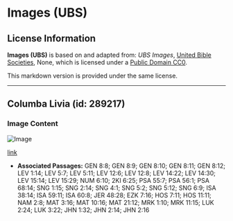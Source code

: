 # Images (UBS)

## License Information

**Images (UBS)** is based on and adapted from: _UBS Images_, [United Bible Societies](https://unitedbiblesocieties.org/), None, which is licensed under a [Public Domain CC0](https://creativecommons.org/public-domain/cc0/).

This markdown version is provided under the same license.



--------------------------------

## Columba Livia (id: 289217)

### Image Content

![Image](https://cdn.aquifer.bible/aquifer-content/resources/Media/WEB-0145_columba_livia.jpg)

[link](https://cdn.aquifer.bible/aquifer-content/resources/Media/WEB-0145_columba_livia.jpg)

* **Associated Passages:** GEN 8:8; GEN 8:9; GEN 8:10; GEN 8:11; GEN 8:12; LEV 1:14; LEV 5:7; LEV 5:11; LEV 12:6; LEV 12:8; LEV 14:22; LEV 14:30; LEV 15:14; LEV 15:29; NUM 6:10; 2KI 6:25; PSA 55:7; PSA 56:1; PSA 68:14; SNG 1:15; SNG 2:14; SNG 4:1; SNG 5:2; SNG 5:12; SNG 6:9; ISA 38:14; ISA 59:11; ISA 60:8; JER 48:28; EZK 7:16; HOS 7:11; HOS 11:11; NAM 2:8; MAT 3:16; MAT 10:16; MAT 21:12; MRK 1:10; MRK 11:15; LUK 2:24; LUK 3:22; JHN 1:32; JHN 2:14; JHN 2:16

